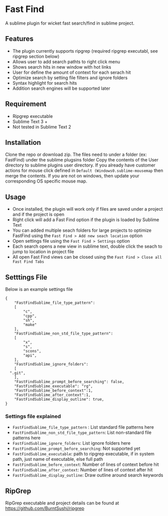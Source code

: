 # Fast Find
A sublime plugin for wicket fast search/find in sublime project. 

## Features
* The plugin currently supports ripgrep (required ripgrep executabl, see ripgrep section below)
* Allows user to add search pathts to right click menu
* Shows search hits in new window with hot links
* User for define the amount of context for each serach hit
* Optimize search by setting file filters and ignore folders
* Syntax highlight for search hits
* Addition search engines will be supported later

## Requirement
* Ripgrep executable
* Sublime Text 3 +
* Not tested in Sublime Text 2

## Installation
Clone the repo or download zip. The files need to under a folder (ex: FastFind) under the sublime plugsins folder
Copy the contents of the User directory to sublime plugins user directory. If you already have customer actions for mouse click defined in ```Default (Windows0.sublime-mousemap``` then merge the contents. If you are not on windows, then update your corresponding OS specific mouse map.

## Usage
* Once installed, the plugin will work only if files are saved under a project and if the project is open
* Right click will add a Fast Find option if the plugin is loaded by Sublime Text
* You can added multiple seach folders for large projects to optimize FastFind using the ```Fast Find > Add new seach location``` option
* Open settings file using the ```Fast Find > Settings``` option
* Each search opens a new view in sublime text, double click the seach to jump to location in project file
* All open Fast Find views can be closed using the ```Fast Find > Close all Fast Find Tabs```

## Setttings File
Below is an example settings file
```
{
	"FastFindSublime_file_type_pattern":
	[
		"c",
		"cpp",
		"sh",
		"make"
	],
	"FastFindSublime_non_std_file_type_pattern":
	[
		"x",
		"s",
		"scons",
		"api",
	],
	"FastFindSublime_ignore_folders":
	[
  ".git",
	],
	"FastFindSublime_prompt_before_searching": false,
	"FastFindSublime_executable": "rg",
	"FastFindSublime_before_context":1,
	"FastFindSublime_after_context":1,
	"FastFindSublime_display_outline": true,
}
```
### Settings file explained
* ```FastFindSublime_file_type_pattern``` : List standard file patterns here
* ```FastFindSublime_non_std_file_type_pattern```: List non-standard file patterns here
* ```FastFindSublime_ignore_folders```: List ignore folders here
* ```FastFindSublime_prompt_before_searching```: Not supported yet
* ```FastFindSublime_executable```: path to ripgrep executable, if in system path, just name of executable, else full path
* ```FastFindSublime_before_context```: Number of lines of context before hit
* ```FastFindSublime_after_context```: Number of lines of context after hit
* ```FastFindSublime_display_outline```: Draw outline around search keywords
## RipGrep
RipGrep executable and project details can be found at https://github.com/BurntSushi/ripgrep
